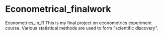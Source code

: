 # Econometrical_finalwork
Econometrics_in_R
This is my final project on econometrics experiment course. Various statistical methods are used to form "scientific discovery".
